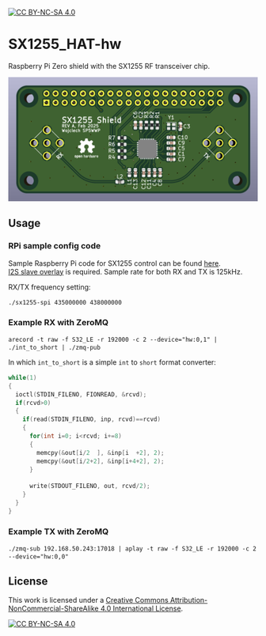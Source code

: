 [![CC BY-NC-SA 4.0][cc-by-nc-sa-shield]][cc-by-nc-sa]

# SX1255_HAT-hw
Raspberry Pi Zero shield with the SX1255 RF transceiver chip.

![Board preview](./SX1255_HAT-hw.png)

## Usage
### RPi sample config code
Sample Raspberry Pi code for SX1255 control can be found [here](https://gist.github.com/sp5wwp/25fa989ebd98b3b707eadae9b63af679).<br>
[I2S slave overlay](https://github.com/AkiyukiOkayasu/RaspberryPi_I2S_Slave) is required. Sample rate for both RX and TX is 125kHz.

RX/TX frequency setting:
```
./sx1255-spi 435000000 438000000
```

### Example RX with ZeroMQ
```
arecord -t raw -f S32_LE -r 192000 -c 2 --device="hw:0,1" | ./int_to_short | ./zmq-pub
```

In which `int_to_short` is a simple `int` to `short` format converter:
```C
while(1)
{
  ioctl(STDIN_FILENO, FIONREAD, &rcvd);
  if(rcvd>0)
  {
    if(read(STDIN_FILENO, inp, rcvd)==rcvd)
    {
      for(int i=0; i<rcvd; i+=8)
      {
        memcpy(&out[i/2  ], &inp[i  +2], 2);
        memcpy(&out[i/2+2], &inp[i+4+2], 2);
      }

      write(STDOUT_FILENO, out, rcvd/2);
    }
  }
}
```

### Example TX with ZeroMQ
```
./zmq-sub 192.168.50.243:17018 | aplay -t raw -f S32_LE -r 192000 -c 2 --device="hw:0,0"
```

## License
This work is licensed under a
[Creative Commons Attribution-NonCommercial-ShareAlike 4.0 International License][cc-by-nc-sa].

[![CC BY-NC-SA 4.0][cc-by-nc-sa-image]][cc-by-nc-sa]

[cc-by-nc-sa]: http://creativecommons.org/licenses/by-nc-sa/4.0/
[cc-by-nc-sa-image]: https://licensebuttons.net/l/by-nc-sa/4.0/88x31.png
[cc-by-nc-sa-shield]: https://img.shields.io/badge/License-CC%20BY--NC--SA%204.0-lightgrey.svg
